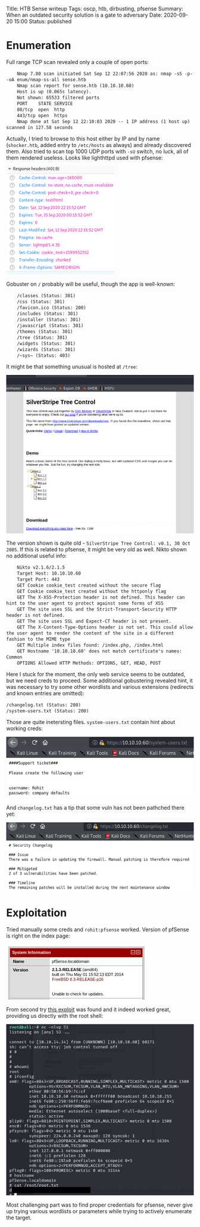 Title: HTB Sense writeup
Tags: oscp, htb, dirbusting, pfsense
Summary: When an outdated security solution is a gate to adversary
Date: 2020-09-20 15:00
Status: published

# Enumeration
Full range TCP scan revealed only a couple of open ports:
```text
    Nmap 7.80 scan initiated Sat Sep 12 22:07:56 2020 as: nmap -sS -p- -oA enum/nmap-ss-all sense.htb
    Nmap scan report for sense.htb (10.10.10.60)
    Host is up (0.065s latency).
    Not shown: 65533 filtered ports
    PORT    STATE SERVICE
    80/tcp  open  http
    443/tcp open  https
    Nmap done at Sat Sep 12 22:10:03 2020 -- 1 IP address (1 host up) scanned in 127.58 seconds
```
Actually, I tried to browse to this host either by IP and by name (`shocker.htb`, added entry to `/etc/hosts` as
always) and already discovered them. Also tried to scan top 1000 UDP ports with `-sU` switch, no luck, all of
them rendered useless.
Looks like lighthttpd used with pfsense:

![webserver version](/cstatic/htb-sense/webserver-ver.png)

Gobuster on `/` probably will be useful, though the app is well-known:
```text
    /classes (Status: 301)
    /css (Status: 301)
    /favicon.ico (Status: 200)
    /includes (Status: 301)
    /installer (Status: 301)
    /javascript (Status: 301)
    /themes (Status: 301)
    /tree (Status: 301)
    /widgets (Status: 301)
    /wizards (Status: 301)
    /~sys~ (Status: 403)
```
It might be that something unusual is hosted at `/tree`:

![silverstripe tree](/cstatic/htb-sense/tree.png)

The version shown is quite old - `SilverStripe Tree Control: v0.1, 30 Oct 2005`. If this is related to pfsense,
it might be very old as well.
Nikto shown no additional useful info:
```text
    Nikto v2.1.6/2.1.5
    Target Host: 10.10.10.60
    Target Port: 443
    GET Cookie cookie_test created without the secure flag
    GET Cookie cookie_test created without the httponly flag
    GET The X-XSS-Protection header is not defined. This header can hint to the user agent to protect against some forms of XSS
    GET The site uses SSL and the Strict-Transport-Security HTTP header is not defined.
    GET The site uses SSL and Expect-CT header is not present.
    GET The X-Content-Type-Options header is not set. This could allow the user agent to render the content of the site in a different fashion to the MIME type
    GET Multiple index files found: /index.php, /index.html
    GET Hostname '10.10.10.60' does not match certificate's names: Common
    OPTIONS Allowed HTTP Methods: OPTIONS, GET, HEAD, POST 
```
Here I stuck for the moment, the only web service seems to be outdated, but we need creds to proceed. Some additional gobustering revealed hint, it was necessary to try some other wordlists and various extensions (redirects and known entries are omitted):
```text
/changelog.txt (Status: 200)
/system-users.txt (Status: 200)
```
Those are quite inetersting files. `system-users.txt` contain hint about working creds:

![system users](/cstatic/htb-sense/system-users.png)

And `changelog.txt` has a tip that some vuln has not been pathched there yet:

![changelog](/cstatic/htb-sense/changelog.png)

# Exploitation
Tried manually some creds and `rohit:pfsense` worked. Version of pfSense is right on the index page:

![pfsense version](/cstatic/htb-sense/pfsense-version.png)

From second try [this exploit](https://www.exploit-db.com/exploits/43560) was found and it indeed worked great, providing us directly with the root shell:

![root shell](/cstatic/htb-sense/root-shell.png)

Most challenging part was to find proper credentials for pfsense, never give up trying various wordlists or parameters while trying to actively enumerate the target.

